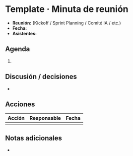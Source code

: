 # Template · Minuta de reunión

- **Reunión:** (Kickoff / Sprint Planning / Comité IA / etc.)
- **Fecha:**
- **Asistentes:**

## Agenda
1. 

## Discusión / decisiones
- 

## Acciones
| Acción | Responsable | Fecha |
|--------|-------------|-------|
| | | |

## Notas adicionales
- 

